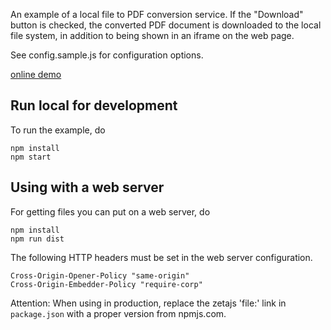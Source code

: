 An example of a local file to PDF conversion service.  If the "Download" button is checked, the
converted PDF document is downloaded to the local file system, in addition to being shown in an
iframe on the web page.

See config.sample.js for configuration options.

[online demo](https://zetaoffice.net/demos/convertpdf/)

## Run local for development

To run the example, do
```
npm install
npm start
```

## Using with a web server

For getting files you can put on a web server, do
```
npm install
npm run dist
```

The following HTTP headers must be set in the web server configuration.
```
Cross-Origin-Opener-Policy "same-origin"
Cross-Origin-Embedder-Policy "require-corp"
```

Attention: When using in production, replace the zetajs 'file:' link in `package.json` with a proper version from npmjs.com.
